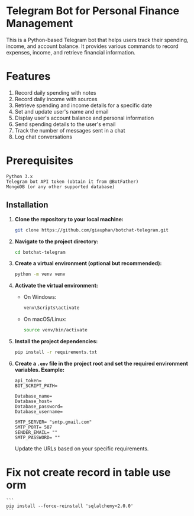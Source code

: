 # Telegram Bot for Personal Finance Management
This is a Python-based Telegram bot that helps users track their spending, income, and account balance. It provides various commands to record expenses, income, and retrieve financial information.

# Features
1. Record daily spending with notes
2. Record daily income with sources
3. Retrieve spending and income details for a specific date
4. Set and update user's name and email
5. Display user's account balance and personal information
6. Send spending details to the user's email
7. Track the number of messages sent in a chat
8. Log chat conversations

# Prerequisites
    Python 3.x
    Telegram bot API token (obtain it from @BotFather)
    MongoDB (or any other supported database)

## Installation

1. **Clone the repository to your local machine:**

    ```bash
    git clone https://github.com/giauphan/botchat-telegram.git
    ```

2. **Navigate to the project directory:**

    ```bash
    cd botchat-telegram
    ```

3. **Create a virtual environment (optional but recommended):**

    ```bash
    python -m venv venv
    ```

4. **Activate the virtual environment:**

    - On Windows:

        ```bash
        venv\Scripts\activate
        ```

    - On macOS/Linux:

        ```bash
        source venv/bin/activate
        ```

5. **Install the project dependencies:**

    ```bash
    pip install -r requirements.txt
    ```


1. **Create a `.env` file in the project root and set the required environment variables. Example:**

    ```plaintext
    api_token=
    BOT_SCRIPT_PATH=
    
    Database_name=
    Database_host=
    Database_password=
    Database_username=
    
    SMTP_SERVER= "smtp.gmail.com"
    SMTP_PORT= 587
    SENDER_EMAIL= ""
    SMTP_PASSWORD= ""
    ```

    Update the URLs based on your specific requirements.
# Fix not create record in table use orm 
    
    ```
    pip install --force-reinstall 'sqlalchemy<2.0.0'
    ```
